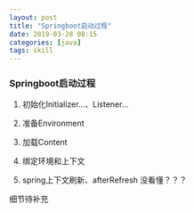 ```yaml
---
layout: post
title: "Springboot启动过程"
date: 2019-03-28 08:15
categories: [java]
tags: skill
---
```


### Springboot启动过程

1. 初始化Initializer...、Listener...

2. 准备Environment

3. 加载Content

4. 绑定环境和上下文

5. spring上下文刷新、afterRefresh 没看懂？？？


细节待补充